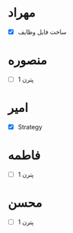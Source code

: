 # مهراد
- [x] ساخت فایل وظایف

# منصوره
- [ ] پترن 1

# امیر
- [x] Strategy

# فاطمه
- [ ] پترن 1

# محسن
- [ ] پترن 1
